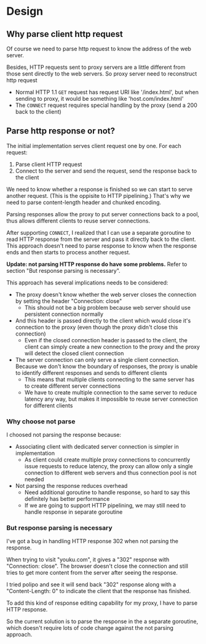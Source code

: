 # Design #

## Why parse client http request ##

Of course we need to parse http request to know the address of the web server.

Besides, HTTP requests sent to proxy servers are a little different from those sent directly to the web servers. So proxy server need to reconstruct http request

- Normal HTTP 1.1 `GET` request has request URI like '/index.html', but when sending to proxy, it would be something like 'host.com/index.html'
- The `CONNECT` request requires special handling by the proxy (send a 200 back to the client)

## Parse http response or not? ##

The initial implementation serves client request one by one. For each request:

1. Parse client HTTP request
2. Connect to the server and send the request, send the response back to the client

We need to know whether a response is finished so we can start to serve another request. (This is the oppisite to HTTP pipelining.) That's why we need to parse content-length header and chunked encoding.

Parsing responses allow the proxy to put server connections back to a pool, thus allows different clients to reuse server connections.

After supporting `CONNECT`, I realized that I can use a separate goroutine to read HTTP response from the server and pass it directly back to the client. This approach doesn't need to parse response to know when the response ends and then starts to process another request.

**Update: not parsing HTTP response do have some problems.** Refer to section "But response parsing is necessary".

This approach has several implications needs to be considered:

- The proxy doesn't know whether the web server closes the connection by setting the header "Connection: close"
  - This should not be a big problem because web server should use persistent connection normally
- And this header is passed directly to the client which would close it's connection to the proxy (even though the proxy didn't close this connection)
  - Even if the closed connection header is passed to the client, the client can simply create a new connection to the proxy and the proxy will detect the closed client connection
- The server connection can only serve a single client connection. Because we don't know the boundary of responses, the proxy is unable to identify different responses and sends to different clients
  - This means that multiple clients connecting to the same server has to create different server connections
  - We have to create multiple connection to the same server to reduce latency any way, but makes it impossible to reuse server connection for different clients

### Why choose not parse ###

I choosed not parsing the response because:

- Associating client with dedicated server connection is simpler in implementation
  - As client could create multiple proxy connections to concurrently issue requests to reduce latency, the proxy can allow only a single connection to different web servers and thus connection pool is not needed
- Not parsing the response reduces overhead
  - Need additional goroutine to handle response, so hard to say this definitely has better performance
  - If we are going to support HTTP pipelining, we may still need to handle response in separate goroutine

### But response parsing is necessary ###

I've got a bug in handling HTTP response 302 when not parsing the response.

When trying to visit "youku.com", it gives a "302" response with "Connection: close". The browser doesn't close the connection and still tries to get more content from the server after seeing the response.

I tried polipo and see it will send back "302" response along with a "Content-Length: 0" to indicate the client that the response has finished.

To add this kind of response editing capability for my proxy, I have to parse HTTP response.

So the current solution is to parse the response in the a separate goroutine, which doesn't require lots of code change against the not parsing approach.
